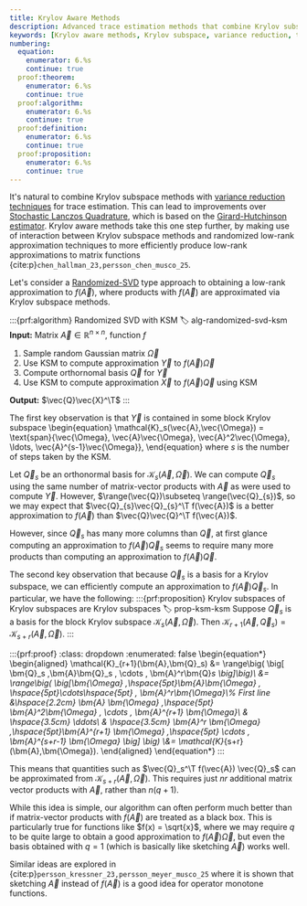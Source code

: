 ```yaml
---
title: Krylov Aware Methods
description: Advanced trace estimation methods that combine Krylov subspace techniques with variance reduction
keywords: [Krylov aware methods, Krylov subspace, variance reduction, trace estimation, subspace methods, convergence acceleration]
numbering:
  equation:
    enumerator: 6.%s
    continue: true
  proof:theorem:
    enumerator: 6.%s
    continue: true
  proof:algorithm:
    enumerator: 6.%s
    continue: true
  proof:definition:
    enumerator: 6.%s
    continue: true
  proof:proposition:
    enumerator: 6.%s
    continue: true
---
```


It's natural to combine Krylov subspace methods with [variance reduction techniques](./variance-reduction.ipynb) for trace estimation.
This can lead to improvements over [Stochastic Lanczos Quadrature](./stochastic-Lanczos-quadrature.md), which is based on the [Girard-Hutchinson estimator](./girard-hutchinson.md).
Krylov aware methods take this one step further, by making use of  interaction between Krylov subspace methods and randomized low-rank approximation techniques to more efficiently produce low-rank approximations to matrix functions {cite:p}`chen_hallman_23,persson_chen_musco_25`.

Let's consider a [Randomized-SVD](../05-Low-Rank-Approximation/randomized-svd.ipynb#alg-randomized-svd) type approach to obtaining a low-rank approximation to $f(\vec{A})$, where products with $f(\vec{A})$ are approximated via Krylov subspace methods.

:::{prf:algorithm} Randomized SVD with KSM
:label: alg-randomized-svd-ksm
**Input:** Matrix $\vec{A} \in \mathbb{R}^{n \times n}$, function $f$

1. Sample random Gaussian matrix $\vec{\Omega}$
1. Use KSM to compute approximation $\vec{Y}$ to $f(\vec{A})\vec{\Omega}$
1. Compute orthornomal basis $\vec{Q}$ for $\vec{Y}$
1. Use KSM to compute approximation $\vec{X}$ to $f(\vec{A}) \vec{Q}$ using KSM

**Output:** $\vec{Q}\vec{X}^\T$
:::


The first key observation is that $\vec{Y}$ is contained in some block Krylov subspace 
\begin{equation}
\mathcal{K}_s(\vec{A},\vec{\Omega}) =
\text{span}\{\vec{\Omega}, \vec{A}\vec{\Omega}, \vec{A}^2\vec{\Omega}, \ldots, \vec{A}^{s-1}\vec{\Omega}\},
\end{equation}
where $s$ is the number of steps taken by the KSM.

Let $\vec{Q}_{s}$ be an orthonormal basis for $\mathcal{K}_s(\vec{A},\vec{\Omega})$.
We can compute $\vec{Q}_{s}$ using the same number of matrix-vector products with $\vec{A}$ as were used to compute $\vec{Y}$.
However, $\range(\vec{Q})\subseteq \range(\vec{Q}_{s})$, so we may expect that $\vec{Q}_{s}\vec{Q}_{s}^\T f(\vec{A})$ is a better approximation to $f(\vec{A})$ than $\vec{Q}\vec{Q}^\T f(\vec{A})$.

However, since $\vec{Q}_{s}$ has many more columns than $\vec{Q}$, at first glance computing an approximation to $f(\vec{A})\vec{Q}_{s}$ seems to require many more products than computing an approximation to $f(\vec{A})\vec{Q}$.

The second key observation that because $\vec{Q}_{s}$ is a basis for a Krylov subspace, we can efficiently compute an approximation to $f(\vec{A}) \vec{Q}_{s}$.
In particular, we have the following:
:::{prf:proposition} Krylov subspaces of Krylov subspaces are Krylov subspaces
:label: prop-ksm-ksm
Suppose $\vec{Q}_{s}$ is a basis for the block Krylov subspace $\mathcal{K}_s(\vec{A},\vec{\Omega})$.
Then $\mathcal{K}_{r+1}(\vec{A},\vec{Q}_{s}) = \mathcal{K}_{s+r}(\vec{A},\vec{\Omega})$.
:::

:::{prf:proof}
:class: dropdown
:enumerated: false
\begin{equation*}
\begin{aligned}
    \mathcal{K}_{r+1}(\bm{A},\bm{Q}_s) &= \range\big( \big[ \bm{Q}_s \,\bm{A}\bm{Q}_s \, \cdots \, \bm{A}^r\bm{Q}_s \big]\big)\\
    &=  \range\big( \big[\bm{\Omega} \,\hspace{5pt}\bm{A}\bm{\Omega} \, \hspace{5pt}\cdots\hspace{5pt} \, \bm{A}^r\bm{\Omega}\\% First line
    &\hspace{2.2cm} \bm{A} \bm{\Omega} \,\hspace{5pt} \bm{A}^2\bm{\Omega} \, \cdots \, \bm{A}^{r+1} \bm{\Omega}\\
    & \hspace{3.5cm} \ddots\\
    & \hspace{3.5cm} \bm{A}^r \bm{\Omega} \,\hspace{5pt}\bm{A}^{r+1} \bm{\Omega} \,\hspace{5pt} \cdots \, \bm{A}^{s+r-1} \bm{\Omega} \big] \big) 
    \\&= \mathcal{K}_{s+r}(\bm{A},\bm{\Omega}). 
\end{aligned}
\end{equation*}
:::


This means that quantities such as $\vec{Q}_s^\T f(\vec{A}) \vec{Q}_s$ can be approximated from $\mathcal{K}_{s+r}(\vec{A},\vec{\Omega})$.
This requires just $nr$ additional matrix vector products with $\vec{A}$, rather than $n(q+1)$.

While this idea is simple, our algorithm can often perform much better than if matrix-vector products with $f(\vec{A})$ are treated as a black box. 
This is particularly true for functions like $f(x) = \sqrt{x}$, where we may require $q$ to be quite large to obtain a good approximation to $f(\vec{A}) \vec{\Omega}$, but even the basis obtained with $q=1$ (which is basically like sketching $\vec{A}$) works well. 

Similar ideas are explored in {cite:p}`persson_kressner_23,persson_meyer_musco_25` where it is shown that sketching $\vec{A}$ instead of $f(\vec{A})$ is a good idea for operator monotone functions.



